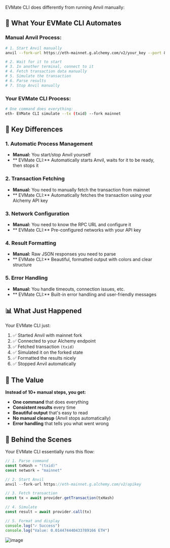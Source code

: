    EVMate CLI does differently from running Anvil manually:

## 🔄 **What Your  EVMate CLI Automates**

### **Manual Anvil Process:**
```bash
# 1. Start Anvil manually
anvil --fork-url https://eth-mainnet.g.alchemy.com/v2/your_key --port 8545

# 2. Wait for it to start
# 3. In another terminal, connect to it
# 4. Fetch transaction data manually
# 5. Simulate the transaction
# 6. Parse results
# 7. Stop Anvil manually
```

### **Your  EVMate CLI Process:**
```bash
# One command does everything:
eth- EVMate CLI simulate --tx (txid) --fork mainnet
```

## 🚀 **Key Differences**

### 1. **Automatic Process Management**
- **Manual:** You start/stop Anvil yourself
- ** EVMate CLI:** Automatically starts Anvil, waits for it to be ready, then stops it

### 2. **Transaction Fetching**
- **Manual:** You need to manually fetch the transaction from mainnet
- ** EVMate CLI:** Automatically fetches the transaction using your Alchemy API key

### 3. **Network Configuration**
- **Manual:** You need to know the RPC URL and configure it
- ** EVMate CLI:** Pre-configured networks with your API key

### 4. **Result Formatting**
- **Manual:** Raw JSON responses you need to parse
- ** EVMate CLI:** Beautiful, formatted output with colors and clear structure

### 5. **Error Handling**
- **Manual:** You handle timeouts, connection issues, etc.
- ** EVMate CLI:** Built-in error handling and user-friendly messages

## 📊 **What Just Happened**

Your  EVMate CLI just:
1. ✅ Started Anvil with mainnet fork
2. ✅ Connected to your Alchemy endpoint
3. ✅ Fetched transaction `(txid)`
4. ✅ Simulated it on the forked state
5. ✅ Formatted the results nicely
6. ✅ Stopped Anvil automatically

## 🎯 **The Value**

**Instead of 10+ manual steps, you get:**
- **One command** that does everything
- **Consistent results** every time
- **Beautiful output** that's easy to read
- **No manual cleanup** (Anvil stops automatically)
- **Error handling** that tells you what went wrong

## 🔧 **Behind the Scenes**

Your  EVMate CLI essentially runs this flow:
```typescript
// 1. Parse command
const txHash = "(txid)"
const network = "mainnet"

// 2. Start Anvil
anvil --fork-url https://eth-mainnet.g.alchemy.com/v2/apikey

// 3. Fetch transaction
const tx = await provider.getTransaction(txHash)

// 4. Simulate
const result = await provider.call(tx)

// 5. Format and display
console.log("✓ Success")
console.log("Value: 0.014474440433789166 ETH")
```


![image](https://github.com/user-attachments/assets/7036e503-24ff-4bf9-85c2-3703570dc292)

